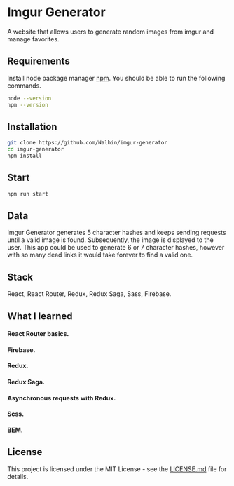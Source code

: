 # Imgur Generator

A website that allows users to generate random images from imgur and manage favorites.

## Requirements

Install node package manager [npm](https://www.npmjs.com/).
You should be able to run the following commands.

```bash
node --version
npm --version
```

## Installation

```bash
git clone https://github.com/Nalhin/imgur-generator
cd imgur-generator
npm install
```

##  Start

```bash
npm run start
```

## Data

Imgur Generator generates 5 character hashes and keeps sending requests until a valid image is found. Subsequently, the image is displayed to the user. This app could be used to generate 6 or 7 character hashes, however with so many dead links it would take forever to find a valid one.

## Stack

React, React Router, Redux, Redux Saga, Sass, Firebase.

## What I learned

#### React Router basics.
#### Firebase.
#### Redux.
#### Redux Saga.
#### Asynchronous requests with Redux.
#### Scss.
#### BEM.


## License

This project is licensed under the MIT License - see the [LICENSE.md](LICENSE.md) file for details.
